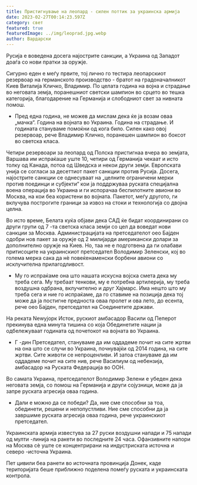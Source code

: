 ```yaml
---
title: Пристигнување на леопард - силен поттик за украинска армија
date: 2023-02-27T00:14:23.597Z
category: свет
featured: true
featuredImage: ../img/leoprad.jpg.webp
author: Вардарски
---
```


Русија е воведена досега најострите санкции, а Украина од Западот доаѓа со нови пратки за оружје.

Сигурно еден е меѓу првите, тој лично го тестира леопарскиот резервоар на германското производство - братот на градоначалникот Киев Виталија Кличко, Владимир. По целата година на војна и страдање во неговата земја, поранешниот светски шампион во срцето во тешка категорија, благодарение на Германија и слободниот свет за нивната помош.

- Пред една година, не можев да мислам дека ќе ја возам оваа „мачка“. Година на војната во Украина. Година на страдање. И годината стануваме помоќни од кога било. Силен како овој резервоар, рече Владимир Кличко, поранешен шампион во боксот во светска класа.

Четири резервоари за леопард од Полска пристигнаа вчера во земјата, Варшава им испраќаше уште 10, четири од Германија чекаат и исто толку од Канада, потоа од Шведска и некои други земји.
Европската унија се согласи за десеттиот пакет санкции против Русија. Досега, најострите санкции се однесуваат на „целните ограничени мерки против поединци и субјекти“ кои ја поддржуваа руската специјална воена операција во Украина и ги испорачаа беспилотните авиони во Москва, на кои беа користени во војната. Пакетот, меѓу другото, ги вклучува построгите граници за извоз на стоки и технологија со двојна целна.

Во исто време, Белата куќа објави дека САД ќе бидат координирани со други групи од 7 -та светска класа земји со цел да воведат нови санкции за Москва. Администрацијата на претседателот oeо Бајден одобри нов пакет за оружје од 2 милијарди американски долари за дополнително оружје на Киев. Но, таа не е подготвена да ги олабави притисоците на украинскиот претседател Володимир Зеленски, кој во голема мерка сака да нè повеќенаменски борбени авиони со исклучителна прилагодливост.

- Му го испраќаме она што нашата искусна војска смета дека му треба сега. Му требаат тенкови, му е потребна артилерија, му треба воздушна одбрана, вклучително и друг Хајмарс. Има нешто што му треба сега и ние го испраќаме, да го ставиме на позиција дека тој може да ја постигне предноста оваа пролет и ова лето, до есента, рече oeо Бајден, претседател на Соединетите држави.

На реката Newујорк Исток, рускиот амбасадор Васили од Пеперот прекинува една минута тишина со која Обединетите нации ја одбележуваат годината од почетокот на војната во Украина.

- Г -дин Претседател, стануваме да им оддадеме почит на сите жртви на она што се случи во Украина, почнувајќи од 2014 година, на сите жртви. Сите животи се непроценливи. И затоа стануваме да им оддадеме почит на сите нив, рече Василиум од небензија, амбасадор на Руската Федерација во ООН.

Во самата Украина, претседателот Володимир Зелени е убеден дека неговата земја, со помош на Германија и други сојузници, може да ја запре руската агресија оваа година.

- Дали е можно да се победи? Да, ние сме способни за тоа, обединети, решени и непопустливи. Ние сме способни да ја завршиме руската агресија оваа година, рече украинскиот претседател.

Украинската армија известува за 27 руски воздушни напади и 75 напади од мулти -линија на ракети во последните 24 часа. Офанзивните напори на Москва сè уште се концентрирани на индустриската источна и северо -источна Украина.

Пет цивили беа ранети во источната провинција Донек, каде територијата беше приближно поделена помеѓу руската и украинската контрола.
